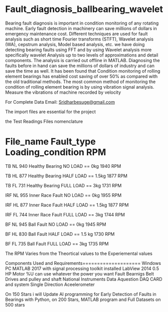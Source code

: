 # Fault_diagnosis_ballbearing_wavelet
Bearing fault diagnosis is important in condition monitoring of any rotating machine. 
Early fault detection in machinery can save millions of dollars in emergency maintenance cost.
Different techniques are used for fault analysis such as short time Fourier transforms (STFT), 
Wavelet analysis (WA), cepstrum analysis, Model based analysis, etc. we have doing detecting bearing faults using FFT and by using Wavelet
analysis more specifically wavelet Analysis up to two levels of approximations and detail components.
The analysis is carried out offline in MATLAB. 
Diagnosing the faults before in hand can save the millions of dollars of industry and can save the time as well.
It has been found that Condition monitoring of rolling element bearings has enabled cost saving of over 50% 
as compared with the old traditional methods. 
The most common method of monitoring the condition of rolling element bearing is by using vibration signal analysis.
Measure the vibrations of machine recorded by velocity

For Complete Data Email: Sridharbesuge@gmail.com


The import files are essential for the project 

the Test Readings Files nomenclature 
  
  File_name          Fault_type            Loading_condition         RPM
  ===========================================================================
  
  TB NL 940          Healthy Bearing        NO   LOAD == 0kg         1940 RPM
  
  TB HL 877          Healthy Bearing        HALF LOAD == 1.5kg       1877 RPM
  
  TB FL 731          Healthy Bearing        FULL LOAD == 3kg         1731 RPM
  
  IRF NL 955         Inner Race Fault       NO   LOAD == 0kg         1955 RPM
  
  IRF HL 877         Inner Race Fault       HALF LOAD == 1.5kg       1877 RPM
  
  IRF FL 744         Inner Race Fault       FULL LOAD == 3kg         1744 RPM 
  
  BF NL 945          Ball Fault             NO   LOAD == 0kg         1945 RPM
  
  BF HL 830          Ball Fault             HALF LOAD == 1.5 kg      1730 RPM 
  
  BF FL 735          Ball Fault             FULL LOAD == 3kg         1735 RPM
  
  The RPM Varies from the Theortical values to the Experiemental values
  
  
  Components Used and Requirements====================
  Windows PC 
  MATLAB 2017 with signal processing toolkit installed
  LabView 2014
  0.5 HP Motor %U can use whatever the power you want
  Fault Bearnigs
  Belt Drives and pulley and shaft 
  National Instruments Data Aquestion DAQ CARD and system 
  Single Direction Aceelerometer

On 150 Stars i will Update AI programming for Early Detection of Faults in Bearings with Python, on 200 Stars, MATLAB program and Full Datasets on 500 stars
